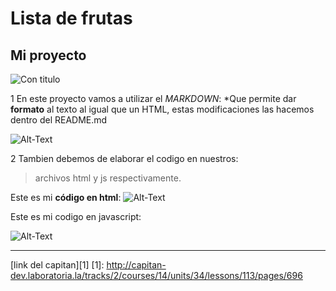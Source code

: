 # Lista de frutas
## Mi proyecto 


![Con titulo](pictures/fruta.png "frutas")

1 En este proyecto vamos a utilizar el *MARKDOWN*:
	*Que permite dar **formato** al texto al igual que un HTML, estas modificaciones las hacemos dentro del README.md


![Alt-Text](markdown.png)

2 Tambien debemos de elaborar el codigo en nuestros:
> archivos html y js respectivamente.


Este es mi **código en html**:
![Alt-Text](html.png)


Este es mi codigo en javascript:

![Alt-Text](img/js.png)

***
[link del capitan][1]
[1]: http://capitan-dev.laboratoria.la/tracks/2/courses/14/units/34/lessons/113/pages/696

